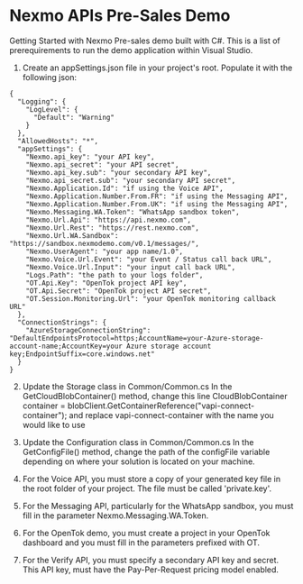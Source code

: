 # Nexmo APIs Pre-Sales Demo
Getting Started with Nexmo Pre-sales demo built with C#.
This is a list of prerequirements to run the demo application within Visual Studio.

1. Create an appSettings.json file in your project's root. Populate it with the following json:

```
{
  "Logging": {
    "LogLevel": {
      "Default": "Warning"
    }
  },
  "AllowedHosts": "*",
  "appSettings": {
    "Nexmo.api_key": "your API key",
    "Nexmo.api_secret": "your API secret",
    "Nexmo.api_key.sub": "your secondary API key",
    "Nexmo.api_secret.sub": "your secondary API secret",
    "Nexmo.Application.Id": "if using the Voice API",
    "Nexmo.Application.Number.From.FR": "if using the Messaging API",
    "Nexmo.Application.Number.From.UK": "if using the Messaging API",
    "Nexmo.Messaging.WA.Token": "WhatsApp sandbox token",
    "Nexmo.Url.Api": "https://api.nexmo.com",
    "Nexmo.Url.Rest": "https://rest.nexmo.com",
    "Nexmo.Url.WA.Sandbox": "https://sandbox.nexmodemo.com/v0.1/messages/",
    "Nexmo.UserAgent": "your app name/1.0",
    "Nexmo.Voice.Url.Event": "your Event / Status call back URL",
    "Nexmo.Voice.Url.Input": "your input call back URL",
    "Logs.Path": "the path to your logs folder",
    "OT.Api.Key": "OpenTok project API key",
    "OT.Api.Secret": "OpenTok project API secret",
    "OT.Session.Monitoring.Url": "your OpenTok monitoring callback URL"
  },
  "ConnectionStrings": {
    "AzureStorageConnectionString": "DefaultEndpointsProtocol=https;AccountName=your-Azure-storage-account-name;AccountKey=your Azure storage account key;EndpointSuffix=core.windows.net"
  }
}
```

2. Update the Storage class in Common/Common.cs
In the GetCloudBlobContainer() method, change this line CloudBlobContainer container = blobClient.GetContainerReference("vapi-connect-container"); and replace vapi-connect-container with the name you would like to use

3. Update the Configuration class in Common/Common.cs
In the GetConfigFile() method, change the path of the configFile variable depending on where your solution is located on your machine.

4. For the Voice API, you must store a copy of your generated key file in the root folder of your project. The file must be called 'private.key'.

5. For the Messaging API, particularly for the WhatsApp sandbox, you must fill in the parameter Nexmo.Messaging.WA.Token.

6. For the OpenTok demo, you must create a project in your OpenTok dashboard and you must fill in the parameters prefixed with OT.

7. For the Verify API, you must specify a secondary API key and secret. This API key, must have the Pay-Per-Request pricing model enabled.
